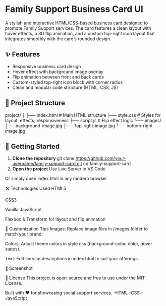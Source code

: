 # Family Support Business Card UI

A stylish and interactive HTML/CSS-based business card designed to promote Family Support services. The card features a clean layout with hover effects, a 3D flip animation, and a custom top-right icon layout that integrates smoothly with the card’s rounded design.

## ✨ Features

- Responsive business card design
- Hover effect with background image overlay
- Flip animation between front and back cards
- Custom-styled top-right icon block with corner radius
- Clean and modular code structure (HTML, CSS, JS)

## 📁 Project Structure

project/
│
├── index.html # Main HTML structure
├── style.css # Styles for layout, effects, responsiveness
├── script.js # Flip effect logic
└── images/
├── background-image.jpg
├── Top-right-image.jpg
└── bottom-right-image.jpg


## 🚀 Getting Started

1. **Clone the repository**
   git clone https://github.com/your-username/family-support-card.git
   cd family-support-card
2. **Open the project**
Use Live Server in VS Code

Or simply open index.html in any modern browser

🛠 Technologies Used
HTML5

CSS3

Vanilla JavaScript

Flexbox & Transform for layout and flip animation

🧩 Customization Tips
Images: Replace image files in /images folder to match your brand.

Colors: Adjust theme colors in style.css (background-color, color, hover states).

Text: Edit service descriptions in index.html to suit your offerings.

📸 Screenshot

📝 License
This project is open-source and free to use under the MIT License.

Built with ❤️ for showcasing social support services.
-HTML
-CSS 
-JavaScript